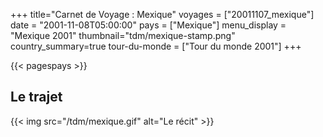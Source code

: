 +++
title="Carnet de Voyage : Mexique"
voyages = ["20011107_mexique"]
date = "2001-11-08T05:00:00"
pays = ["Mexique"]
menu_display = "Mexique 2001"
thumbnail="tdm/mexique-stamp.png"
country_summary=true
tour-du-monde = ["Tour du monde 2001"]
+++

{{< pagespays >}}
## Le trajet
{{< img src="/tdm/mexique.gif" alt="Le récit" >}}